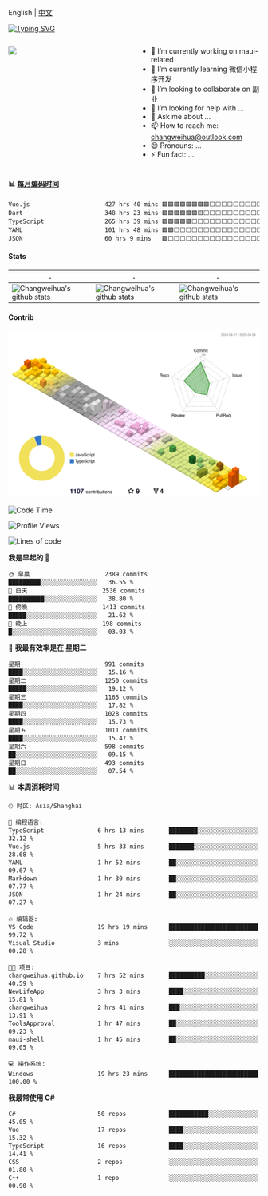 English | [中文](README_CN.md)

[![Typing SVG](https://readme-typing-svg.herokuapp.com?color=%2336BCF7&center=true&vCenter=true&width=600&lines=Hi+there+👋,+I+am+Chang+Weihua;+Welcome+to+My+Profile!;Over+9+years+of+programming+experience;Always+learning+new+things+)](https://git.io/typing-svg)

<div style="display: grid;gap: 20px;grid-template-columns: repeat(auto-fit, minmax(240px, 1fr));">

[<img src="https://github-readme-stats.vercel.app/api?username=changweihua&show_icons=true&locale=cn" />](https://metrics.lecoq.io/changweihua#gh-light-mode-only)

<div>

- 🔭 I’m currently working on maui-related
- 🌱 I’m currently learning 微信小程序开发
- 👯 I’m looking to collaborate on 副业
- 🤔 I’m looking for help with ...
- 💬 Ask me about ...
- 📫 How to reach me: changweihua@outlook.com
- 😄 Pronouns: ...
- ⚡ Fun fact: ...

</div>

</div>

#### :bar_chart: [每月编码时间](https://github.com/changweihua/wakapi)

<!--START_SECTION:wakao-->

```txt
Vue.js                     427 hrs 40 mins 🟩🟩🟩🟩🟩🟩🟩🟩⬜⬜⬜⬜⬜⬜⬜⬜⬜⬜⬜⬜⬜⬜⬜⬜⬜   31.68 %
Dart                       348 hrs 23 mins 🟩🟩🟩🟩🟩🟩🟨⬜⬜⬜⬜⬜⬜⬜⬜⬜⬜⬜⬜⬜⬜⬜⬜⬜⬜   25.80 %
TypeScript                 265 hrs 39 mins 🟩🟩🟩🟩🟩⬜⬜⬜⬜⬜⬜⬜⬜⬜⬜⬜⬜⬜⬜⬜⬜⬜⬜⬜⬜   19.68 %
YAML                       101 hrs 48 mins 🟩🟩⬜⬜⬜⬜⬜⬜⬜⬜⬜⬜⬜⬜⬜⬜⬜⬜⬜⬜⬜⬜⬜⬜⬜   07.54 %
JSON                       60 hrs 9 mins   🟩⬜⬜⬜⬜⬜⬜⬜⬜⬜⬜⬜⬜⬜⬜⬜⬜⬜⬜⬜⬜⬜⬜⬜⬜   04.46 %
```

<!--END_SECTION:wakao-->

#### Stats ####


| .                                                                                                                                            | .                                                                                                                                      | .                                                                                                                                                     |
| -------------------------------------------------------------------------------------------------------------------------------------------- | -------------------------------------------------------------------------------------------------------------------------------------- | ----------------------------------------------------------------------------------------------------------------------------------------------------- |
| ![Changweihua's github stats](https://github-readme-stats.vercel.app/api?username=changweihua&show_icons=true&theme=radical&hide_title=true) | ![Changweihua's github stats](https://github-readme-stats.vercel.app/api/top-langs/?username=changweihua&theme=radical&layout=compact) | ![Changweihua's github stats](https://github-readme-stats.vercel.app/api?username=changweihua&show_icons=true&theme=radical&include_all_commits=true) |


#### Contrib ####

<!--   profile-green-animate -->
![](./profile-3d-contrib/profile-south-season-animate.svg)

<!--START_SECTION:waka-->
![Code Time](http://img.shields.io/badge/Code%20Time-1%2C352%20hrs%2029%20mins-blue)

![Profile Views](http://img.shields.io/badge/%E4%B8%AA%E4%BA%BA%E8%B5%84%E6%96%99%E8%A7%82%E7%9C%8B%E6%AC%A1%E6%95%B0-220-blue)

![Lines of code](https://img.shields.io/badge/%E4%BB%8E%E3%80%8CHello%20World%E3%80%8D%E8%B5%B7%E6%88%91%E5%B7%B2%E7%BB%8F%E5%86%99%E4%BA%86-24.0%20million%20%E8%A1%8C%E4%BB%A3%E7%A0%81-blue)

**我是早起的 🐤** 

```text
🌞 早晨                     2389 commits        █████████░░░░░░░░░░░░░░░░   36.55 % 
🌆 白天                     2536 commits        ██████████░░░░░░░░░░░░░░░   38.80 % 
🌃 傍晚                     1413 commits        █████░░░░░░░░░░░░░░░░░░░░   21.62 % 
🌙 晚上                     198 commits         █░░░░░░░░░░░░░░░░░░░░░░░░   03.03 % 
```
📅 **我最有效率是在 星期二** 

```text
星期一                      991 commits         ████░░░░░░░░░░░░░░░░░░░░░   15.16 % 
星期二                      1250 commits        █████░░░░░░░░░░░░░░░░░░░░   19.12 % 
星期三                      1165 commits        ████░░░░░░░░░░░░░░░░░░░░░   17.82 % 
星期四                      1028 commits        ████░░░░░░░░░░░░░░░░░░░░░   15.73 % 
星期五                      1011 commits        ████░░░░░░░░░░░░░░░░░░░░░   15.47 % 
星期六                      598 commits         ██░░░░░░░░░░░░░░░░░░░░░░░   09.15 % 
星期日                      493 commits         ██░░░░░░░░░░░░░░░░░░░░░░░   07.54 % 
```


📊 **本周消耗时间** 

```text
🕑︎ 时区: Asia/Shanghai

💬 编程语言: 
TypeScript               6 hrs 13 mins       ████████░░░░░░░░░░░░░░░░░   32.12 % 
Vue.js                   5 hrs 33 mins       ███████░░░░░░░░░░░░░░░░░░   28.68 % 
YAML                     1 hr 52 mins        ██░░░░░░░░░░░░░░░░░░░░░░░   09.67 % 
Markdown                 1 hr 30 mins        ██░░░░░░░░░░░░░░░░░░░░░░░   07.77 % 
JSON                     1 hr 24 mins        ██░░░░░░░░░░░░░░░░░░░░░░░   07.27 % 

🔥 编辑器: 
VS Code                  19 hrs 19 mins      █████████████████████████   99.72 % 
Visual Studio            3 mins              ░░░░░░░░░░░░░░░░░░░░░░░░░   00.28 % 

🐱‍💻 项目: 
changweihua.github.io    7 hrs 52 mins       ██████████░░░░░░░░░░░░░░░   40.59 % 
NewLifeApp               3 hrs 3 mins        ████░░░░░░░░░░░░░░░░░░░░░   15.81 % 
changweihua              2 hrs 41 mins       ███░░░░░░░░░░░░░░░░░░░░░░   13.91 % 
ToolsApproval            1 hr 47 mins        ██░░░░░░░░░░░░░░░░░░░░░░░   09.23 % 
maui-shell               1 hr 45 mins        ██░░░░░░░░░░░░░░░░░░░░░░░   09.05 % 

💻 操作系统: 
Windows                  19 hrs 23 mins      █████████████████████████   100.00 % 
```

**我最常使用 C#** 

```text
C#                       50 repos            ███████████░░░░░░░░░░░░░░   45.05 % 
Vue                      17 repos            ████░░░░░░░░░░░░░░░░░░░░░   15.32 % 
TypeScript               16 repos            ████░░░░░░░░░░░░░░░░░░░░░   14.41 % 
CSS                      2 repos             ░░░░░░░░░░░░░░░░░░░░░░░░░   01.80 % 
C++                      1 repo              ░░░░░░░░░░░░░░░░░░░░░░░░░   00.90 % 
```




<!--END_SECTION:waka-->


<!-- ![](assets/Bottom_down.svg) -->
